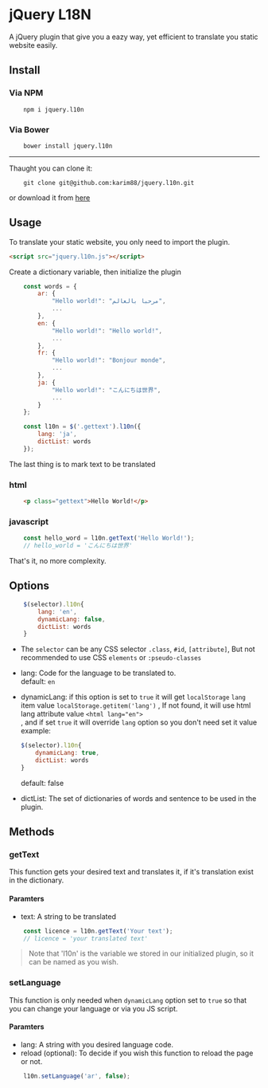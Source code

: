 # jQuery L18N

A jQuery plugin that give you a eazy way, yet efficient to translate you static website easily.

## Install

### Via NPM

```
    npm i jquery.l10n
```

### Via Bower
```
    bower install jquery.l10n
```

<hr>

Thaught you can clone it:
```
    git clone git@github.com:karim88/jquery.l10n.git
```
or download it from [here](https://github.com/karim88/jquery.l10n/archive/master.zip)

## Usage

To translate your static website, you only need to import the plugin.

```html
<script src="jquery.l10n.js"></script>
```

Create a dictionary variable, then initialize the plugin

```javascript
    const words = {
        ar: {
            "Hello world!": "مرحبا بالعالم",
            ...
        },
        en: {
            "Hello world!": "Hello world!",
            ...
        },
        fr: {
            "Hello world!": "Bonjour monde",
            ...
        },
        ja: {
            "Hello world!": "こんにちは世界",
            ...
        }
    };

    const l10n = $('.gettext').l10n({
        lang: 'ja',
        dictList: words
    });
```

The last thing is to mark text to be translated

### html
```html
    <p class="gettext">Hello World!</p>
```

### javascript
```javascript
    const hello_word = l10n.getText('Hello World!');
    // hello_world = 'こんにちは世界'
```

That's it, no more complexity.


## Options

```javascript
    $(selector).l10n{
        lang: 'en',
        dynamicLang: false,
        dictList: words
    }
```

* The `selector` can be any CSS selector `.class`, `#id`, `[attribute]`, But not recommended to use CSS `elements` or `:pseudo-classes`

* lang: Code for the language to be translated to.<br>
default: `en`

* dynamicLang: if this option is set to `true` it will get `localStorage` `lang` item value `localStorage.getitem('lang')`
, If not found, it will use html lang attribute value `<html lang="en">`<br>,
and if set `true` it will override `lang` option so you don't need set it value example:
    ```javascript
    $(selector).l10n{
        dynamicLang: true,
        dictList: words
    }
    ``` 
    default: false

* dictList: The set of dictionaries of words and sentence to be used in the plugin.

## Methods

### getText

This function gets your desired text and translates it, if it's translation exist in the dictionary.

#### Paramters

* text: A string to be translated

```javascript
    const licence = l10n.getText('Your text');
    // licence = 'your translated text'
```

> Note that 'l10n' is the variable we stored in our initialized plugin, so it can be named as you wish.

### setLanguage

This function is only needed when `dynamicLang` option set to `true` so that you can change your language or via you JS script.

#### Paramters

* lang: A string with you desired language code.
* reload (optional): To decide if you wish this function to reload the page or not.

```javascript
    l10n.setLanguage('ar', false);
```
